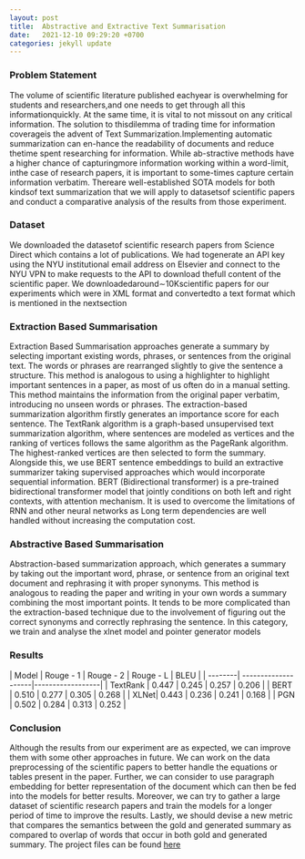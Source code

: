 ```yaml
---
layout: post
title:  Abstractive and Extractive Text Summarisation
date:   2021-12-10 09:29:20 +0700
categories: jekyll update
---
```

### Problem Statement
The volume of scientific literature published eachyear is overwhelming for students and researchers,and one needs to get through all this informationquickly.  At the same time, it is vital to not missout on any critical information. The solution to thisdilemma of trading time for information coverageis the advent of Text Summarization.Implementing automatic summarization can en-hance the readability of documents and reduce thetime spent researching for information. While ab-stractive methods have a higher chance of capturingmore information working within a word-limit, inthe case of research papers, it is important to some-times capture certain information verbatim. Thereare well-established SOTA models for both kindsof text summarization that we will apply to datasetsof scientific papers and conduct a comparative analysis of the results from those experiment.

### Dataset
We downloaded the datasetof scientific research papers from Science Direct which contains a lot of publications.  We had togenerate an API key using the NYU institutional email address on Elsevier and connect to the NYU VPN to make requests to the API to download thefull content of the scientific paper. We downloadedaround∼10Kscientific  papers  for  our  experiments which were in XML format and convertedto a text format which is mentioned in the nextsection

### Extraction Based Summarisation 
Extraction Based Summarisation approaches generate a summary by selecting important existing words, phrases, or sentences from the original text. The words or phrases are rearranged slightly to give the sentence a structure. This method is analogous to using a highlighter to highlight important sentences in a paper, as most of us often do in a manual setting. This method maintains the information from the original paper verbatim, introducing no unseen words or phrases. The extraction-based summarization algorithm firstly generates an importance score for each sentence. The TextRank algorithm is a graph-based unsupervised text summarization algorithm, where sentences are modeled as vertices and the ranking of vertices follows the same algorithm as the PageRank algorithm. The highest-ranked vertices are then selected to form the summary.
Alongside this, we use BERT sentence embeddings to build an extractive summarizer taking supervised approaches which would incorporate sequential information. BERT (Bidirectional transformer) is a pre-trained bidirectional transformer model that jointly conditions on both left and right contexts, with attention mechanism. It is used to overcome the limitations of RNN and other neural networks as Long term dependencies are well handled without increasing the computation cost. 

### Abstractive Based Summarisation
Abstraction-based summarization approach, which generates a summary by taking out the important word, phrase, or sentence from an original text document and rephrasing it with proper synonyms. This method is analogous to reading the paper and writing in your own words a summary combining the most important points. It tends to be more complicated than the extraction-based technique due to the involvement of figuring out the correct synonyms and correctly rephrasing the sentence. In this category, we train and analyse the xlnet model and pointer generator models

### Results

| Model   | Rouge - 1  | Rouge - 2 | Rouge - L | BLEU |
| --------| --------------------|------------------|
| TextRank   | 0.447                | 0.245             | 0.257 | 0.206 |
| BERT  |   0.510     | 0.277          | 0.305 | 0.268 | 
| XLNet| 0.443  | 0.236   | 0.241 | 0.168 |
| PGN | 0.502   | 0.284 | 0.313 | 0.252 |


### Conclusion
Although the results from our experiment are as expected, we can improve them with some other approaches in future. We can work on the data preprocessing of the scientific papers to better handle the equations or tables present in the paper. Further, we can consider to use paragraph embedding for better representation of the document which can then be fed into the models for better results. Moreover, we can try to gather a large dataset of scientific research papers and train the models for a longer period of time to improve the results. Lastly, we should devise a new metric that compares the semantics between the gold and generated summary as compared to overlap of words that occur in both gold and generated summary. The project files can be found <a href = "https://github.com/nidran/nlp-summarizer"> here </a>